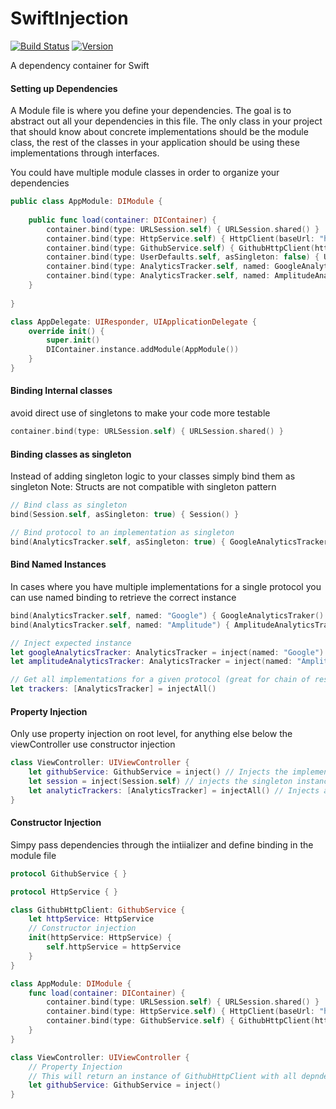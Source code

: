 # SwiftInjection
[![Build Status](https://api.travis-ci.org/aryaxt/SwiftInjection.svg)](https://api.travis-ci.org/aryaxt/SwiftInjection)
[![Version](http://cocoapod-badges.herokuapp.com/v/SwiftInjection/badge.png)](http://cocoadocs.org/docsets/SwiftInjection)

A dependency container for Swift

#### Setting up Dependencies

A Module file is where you define your dependencies. The goal is to abstract out all your dependencies in this file. The only class in your project that should know about concrete implementations should be the module class, the rest of the classes in your application should be using these implementations through interfaces.

You could have multiple module classes in order to organize your dependencies
```swift
public class AppModule: DIModule {
	
	public func load(container: DIContainer) {
		container.bind(type: URLSession.self) { URLSession.shared() }
		container.bind(type: HttpService.self) { HttpClient(baseUrl: "https://api.github.com", urlSession: container.resolve(type: URLSession.self)) }
		container.bind(type: GithubService.self) { GithubHttpClient(httpService: container.resolve(type: HttpService.self)) }
		container.bind(type: UserDefaults.self, asSingleton: false) { UserDefaults.standard() }
		container.bind(type: AnalyticsTracker.self, named: GoogleAnalyticsTracker.analyticsIdentifier()) { GoogleAnalyticsTracker() }
		container.bind(type: AnalyticsTracker.self, named: AmplitudeAnalyticsTracker.analyticsIdentifier()) { AmplitudeAnalyticsTracker() }
	}
	
}

class AppDelegate: UIResponder, UIApplicationDelegate {
	override init() {
		super.init()
		DIContainer.instance.addModule(AppModule())
	}
}
```

#### Binding Internal classes
avoid direct use of singletons to make your code more testable
```swift
container.bind(type: URLSession.self) { URLSession.shared() }
```
#### Binding classes as singleton
Instead of adding singleton logic to your classes simply bind them as singleton
Note: Structs are not compatible with singleton pattern
```swift
// Bind class as singleton
bind(Session.self, asSingleton: true) { Session() }

// Bind protocol to an implementation as singleton
bind(AnalyticsTracker.self, asSingleton: true) { GoogleAnalyticsTracker() }
```
#### Bind Named Instances
In cases where you have multiple implementations for a single protocol you can use named binding to retrieve the correct instance
```swift
bind(AnalyticsTracker.self, named: "Google") { GoogleAnalyticsTraker() }
bind(AnalyticsTracker.self, named: "Amplitude") { AmplitudeAnalyticsTracker() }

// Inject expected instance
let googleAnalyticsTracker: AnalyticsTracker = inject(named: "Google")
let amplitudeAnalyticsTracker: AnalyticsTracker = inject(named: "Amplitude")

// Get all implementations for a given protocol (great for chain of responssibilities)
let trackers: [AnalyticsTracker] = injectAll()
```

#### Property Injection
Only use property injection on root level, for anything else below the viewController use constructor injection
```swift
class ViewController: UIViewController {
	let githubService: GithubService = inject() // Injects the implementation defined in module
	let session = inject(Session.self) // injects the singleton instance
	let analyticTrackers: [AnalyticsTracker] = injectAll() // Injects all implemetations of AnalyticsTracker
}
```

#### Constructor Injection
Simpy pass dependencies through the intiializer and define binding in the module file
```swift
protocol GithubService { }

protocol HttpService { }

class GithubHttpClient: GithubService {
	let httpService: HttpService
	// Constructor injection
	init(httpService: HttpService) {
		self.httpService = httpService
	}
}

class AppModule: DIModule {
	func load(container: DIContainer) {
		container.bind(type: URLSession.self) { URLSession.shared() }
		container.bind(type: HttpService.self) { HttpClient(baseUrl: "https://api.github.com", urlSession: container.resolve(type: URLSession.self)) }
		container.bind(type: GithubService.self) { GithubHttpClient(httpService: container.resolve(type: HttpService.self)) }
	}
}

class ViewController: UIViewController {
	// Property Injection
	// This will return an instance of GithubHttpClient with all depndencies as defined in module
	let githubService: GithubService = inject()
}
```

